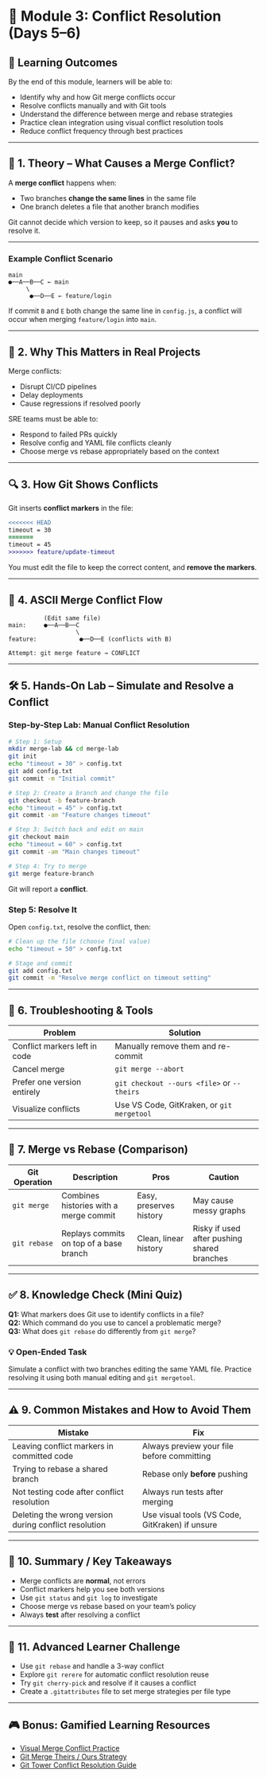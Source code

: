 
# 🔀 Module 3: Conflict Resolution (Days 5–6)

## 🎯 Learning Outcomes

By the end of this module, learners will be able to:

- Identify why and how Git merge conflicts occur
- Resolve conflicts manually and with Git tools
- Understand the difference between merge and rebase strategies
- Practice clean integration using visual conflict resolution tools
- Reduce conflict frequency through best practices

---

## 📖 1. Theory – What Causes a Merge Conflict?

A **merge conflict** happens when:

- Two branches **change the same lines** in the same file
- One branch deletes a file that another branch modifies

Git cannot decide which version to keep, so it pauses and asks **you** to resolve it.

---

### Example Conflict Scenario

```text
main
●──A──B──C ← main
     \
      ●──D──E ← feature/login
```

If commit `B` and `E` both change the same line in `config.js`, a conflict will occur when merging `feature/login` into `main`.

---

## 🤔 2. Why This Matters in Real Projects

Merge conflicts:

- Disrupt CI/CD pipelines
- Delay deployments
- Cause regressions if resolved poorly

SRE teams must be able to:

- Respond to failed PRs quickly
- Resolve config and YAML file conflicts cleanly
- Choose merge vs rebase appropriately based on the context

---

## 🔍 3. How Git Shows Conflicts

Git inserts **conflict markers** in the file:

```diff
<<<<<<< HEAD
timeout = 30
=======
timeout = 45
>>>>>>> feature/update-timeout
```

You must edit the file to keep the correct content, and **remove the markers**.

---

## 🧠 4. ASCII Merge Conflict Flow

```text
          (Edit same file)
main:     ●──A──B──C
                   \
feature:            ●──D──E (conflicts with B)

Attempt: git merge feature → CONFLICT
```

---

## 🛠️ 5. Hands-On Lab – Simulate and Resolve a Conflict

### Step-by-Step Lab: Manual Conflict Resolution

```bash
# Step 1: Setup
mkdir merge-lab && cd merge-lab
git init
echo "timeout = 30" > config.txt
git add config.txt
git commit -m "Initial commit"

# Step 2: Create a branch and change the file
git checkout -b feature-branch
echo "timeout = 45" > config.txt
git commit -am "Feature changes timeout"

# Step 3: Switch back and edit on main
git checkout main
echo "timeout = 60" > config.txt
git commit -am "Main changes timeout"

# Step 4: Try to merge
git merge feature-branch
```

Git will report a **conflict**.

### Step 5: Resolve It

Open `config.txt`, resolve the conflict, then:

```bash
# Clean up the file (choose final value)
echo "timeout = 50" > config.txt

# Stage and commit
git add config.txt
git commit -m "Resolve merge conflict on timeout setting"
```

---

## 🧯 6. Troubleshooting & Tools

| Problem                          | Solution |
|----------------------------------|----------|
| Conflict markers left in code    | Manually remove them and re-commit |
| Cancel merge                     | `git merge --abort` |
| Prefer one version entirely      | `git checkout --ours <file>` or `--theirs` |
| Visualize conflicts              | Use VS Code, GitKraken, or `git mergetool` |

---

## 🔄 7. Merge vs Rebase (Comparison)

| Git Operation | Description | Pros | Caution |
|---------------|-------------|------|---------|
| `git merge`   | Combines histories with a merge commit | Easy, preserves history | May cause messy graphs |
| `git rebase`  | Replays commits on top of a base branch | Clean, linear history | Risky if used after pushing shared branches |

---

## ✅ 8. Knowledge Check (Mini Quiz)

**Q1:** What markers does Git use to identify conflicts in a file?  
**Q2:** Which command do you use to cancel a problematic merge?  
**Q3:** What does `git rebase` do differently from `git merge`?

### 💡 Open-Ended Task

Simulate a conflict with two branches editing the same YAML file. Practice resolving it using both manual editing and `git mergetool`.

---

## ⚠️ 9. Common Mistakes and How to Avoid Them

| Mistake | Fix |
|--------|-----|
| Leaving conflict markers in committed code | Always preview your file before committing |
| Trying to rebase a shared branch | Rebase only **before** pushing |
| Not testing code after conflict resolution | Always run tests after merging |
| Deleting the wrong version during conflict resolution | Use visual tools (VS Code, GitKraken) if unsure |

---

## 📌 10. Summary / Key Takeaways

- Merge conflicts are **normal**, not errors
- Conflict markers help you see both versions
- Use `git status` and `git log` to investigate
- Choose merge vs rebase based on your team’s policy
- Always **test** after resolving a conflict

---

## 🧠 11. Advanced Learner Challenge

- Use `git rebase` and handle a 3-way conflict
- Explore `git rerere` for automatic conflict resolution reuse
- Try `git cherry-pick` and resolve if it causes a conflict
- Create a `.gitattributes` file to set merge strategies per file type

---

## 🎮 Bonus: Gamified Learning Resources

- [Visual Merge Conflict Practice](https://learngitbranching.js.org/?demo=merge-conflict)
- [Git Merge Theirs / Ours Strategy](https://builtin.com/software-engineering-perspectives/git-merge-theirs)
- [Git Tower Conflict Resolution Guide](https://www.git-tower.com/learn/git/ebook/en/command-line/advanced-topics/merge-conflicts)
